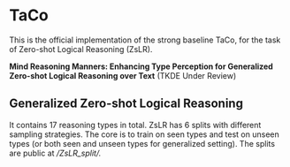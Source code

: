 # TaCo

This is the official implementation of the strong baseline TaCo, for the task of Zero-shot Logical Reasoning (ZsLR).

**Mind Reasoning Manners: Enhancing Type Perception for Generalized Zero-shot Logical Reasoning over Text** (TKDE Under Review)

## Generalized Zero-shot Logical Reasoning

It contains 17 reasoning types in total. ZsLR has 6 splits with different sampling strategies. The core is to train on seen types and test on unseen types (or both seen and unseen types for generalized setting). The splits are public at */ZsLR_split/.*
